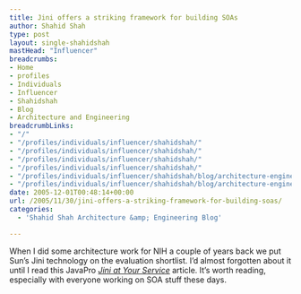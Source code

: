```yaml
---
title: Jini offers a striking framework for building SOAs
author: Shahid Shah
type: post
layout: single-shahidshah
mastHead: "Influencer"
breadcrumbs:
- Home
- profiles
- Individuals
- Influencer
- Shahidshah
- Blog
- Architecture and Engineering
breadcrumbLinks:
- "/"
- "/profiles/individuals/influencer/shahidshah/"
- "/profiles/individuals/influencer/shahidshah/"
- "/profiles/individuals/influencer/shahidshah/"
- "/profiles/individuals/influencer/shahidshah/"
- "/profiles/individuals/influencer/shahidshah/blog/architecture-engineering/"
- "/profiles/individuals/influencer/shahidshah/blog/architecture-engineering/"
date: 2005-12-01T00:48:14+00:00
url: /2005/11/30/jini-offers-a-striking-framework-for-building-soas/
categories:
  - 'Shahid Shah Architecture &amp; Engineering Blog'

---
```

When I did some architecture work for NIH a couple of years back we put Sun&#8217;s Jini technology on the evaluation shortlist. I&#8217;d almost forgotten about it until I read this JavaPro _[Jini at Your Service][1]_ article. It&#8217;s worth reading, especially with everyone working on SOA stuff these days.

 [1]: http://www.ftponline.com/javapro/2005_11/magazine/features/akrapf/